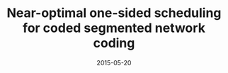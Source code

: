 ---
title: "Near-optimal one-sided scheduling for coded segmented network coding"
authors:
- Tang Bin
- Yang Shenghao
- Ye Baoliu
- Guo Song
- Lu Sanglu
date: "2015-05-20"
doi: ""

# Publication type.
# 1 = Conference paper; 2 = Journal article;
# 3 = Preprint Paper; 4 = Report; 5 = Book; 6 = Book section;
# 7 = Thesis; 8 = Patent
publication_types: ["2"]

# Publication name and optional abbreviated publication name.
publication: "*IEEE Transactions on Computers*"
publication_short: "IEEE TC(CCF-A)"

url_pdf: https://scholar.google.com.hk/scholar?output=instlink&q=info:EhQxHH4t8EIJ:scholar.google.com/&hl=en&as_sdt=0,5&scillfp=3911370293301544808&oi=lle
# url_code: ''
# url_dataset: ''
# url_poster: ''
# url_project: ''
# url_slides: ''
# url_video: ''

---